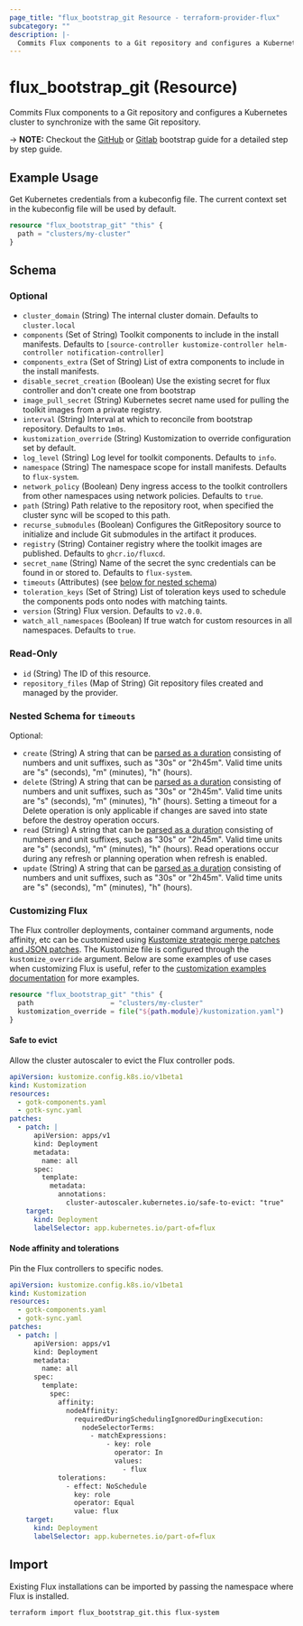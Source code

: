```yaml
---
page_title: "flux_bootstrap_git Resource - terraform-provider-flux"
subcategory: ""
description: |-
  Commits Flux components to a Git repository and configures a Kubernetes cluster to synchronize with the same Git repository.
---
```


# flux_bootstrap_git (Resource)

Commits Flux components to a Git repository and configures a Kubernetes cluster to synchronize with the same Git repository.

-> **NOTE:** Checkout the [GitHub](https://registry.terraform.io/providers/fluxcd/flux/latest/docs/guides/github) or [Gitlab](https://registry.terraform.io/providers/fluxcd/flux/latest/docs/guides/gitlab) bootstrap guide for a detailed step by step guide.

## Example Usage

Get Kubernetes credentials from a kubeconfig file. The current context set in the kubeconfig file will be used by default.

```terraform
resource "flux_bootstrap_git" "this" {
  path = "clusters/my-cluster"
}
```

<!-- schema generated by tfplugindocs -->
## Schema

### Optional

- `cluster_domain` (String) The internal cluster domain. Defaults to `cluster.local`
- `components` (Set of String) Toolkit components to include in the install manifests. Defaults to `[source-controller kustomize-controller helm-controller notification-controller]`
- `components_extra` (Set of String) List of extra components to include in the install manifests.
- `disable_secret_creation` (Boolean) Use the existing secret for flux controller and don't create one from bootstrap
- `image_pull_secret` (String) Kubernetes secret name used for pulling the toolkit images from a private registry.
- `interval` (String) Interval at which to reconcile from bootstrap repository. Defaults to `1m0s`.
- `kustomization_override` (String) Kustomization to override configuration set by default.
- `log_level` (String) Log level for toolkit components. Defaults to `info`.
- `namespace` (String) The namespace scope for install manifests. Defaults to `flux-system`.
- `network_policy` (Boolean) Deny ingress access to the toolkit controllers from other namespaces using network policies. Defaults to `true`.
- `path` (String) Path relative to the repository root, when specified the cluster sync will be scoped to this path.
- `recurse_submodules` (Boolean) Configures the GitRepository source to initialize and include Git submodules in the artifact it produces.
- `registry` (String) Container registry where the toolkit images are published. Defaults to `ghcr.io/fluxcd`.
- `secret_name` (String) Name of the secret the sync credentials can be found in or stored to. Defaults to `flux-system`.
- `timeouts` (Attributes) (see [below for nested schema](#nestedatt--timeouts))
- `toleration_keys` (Set of String) List of toleration keys used to schedule the components pods onto nodes with matching taints.
- `version` (String) Flux version. Defaults to `v2.0.0`.
- `watch_all_namespaces` (Boolean) If true watch for custom resources in all namespaces. Defaults to `true`.

### Read-Only

- `id` (String) The ID of this resource.
- `repository_files` (Map of String) Git repository files created and managed by the provider.

<a id="nestedatt--timeouts"></a>
### Nested Schema for `timeouts`

Optional:

- `create` (String) A string that can be [parsed as a duration](https://pkg.go.dev/time#ParseDuration) consisting of numbers and unit suffixes, such as "30s" or "2h45m". Valid time units are "s" (seconds), "m" (minutes), "h" (hours).
- `delete` (String) A string that can be [parsed as a duration](https://pkg.go.dev/time#ParseDuration) consisting of numbers and unit suffixes, such as "30s" or "2h45m". Valid time units are "s" (seconds), "m" (minutes), "h" (hours). Setting a timeout for a Delete operation is only applicable if changes are saved into state before the destroy operation occurs.
- `read` (String) A string that can be [parsed as a duration](https://pkg.go.dev/time#ParseDuration) consisting of numbers and unit suffixes, such as "30s" or "2h45m". Valid time units are "s" (seconds), "m" (minutes), "h" (hours). Read operations occur during any refresh or planning operation when refresh is enabled.
- `update` (String) A string that can be [parsed as a duration](https://pkg.go.dev/time#ParseDuration) consisting of numbers and unit suffixes, such as "30s" or "2h45m". Valid time units are "s" (seconds), "m" (minutes), "h" (hours).

### Customizing Flux

The Flux controller deployments, container command arguments, node affinity, etc can be customized using [Kustomize strategic merge patches and JSON patches](https://github.com/kubernetes-sigs/kustomize/blob/master/examples/patchMultipleObjects.md).
The Kustomize file is configured through the `kustomize_override` argument. Below are some examples of use cases when customizing Flux is useful, refer to the [customization examples documentation](https://github.com/kubernetes-sigs/kustomize/blob/master/examples/patchMultipleObjects.md) for more examples.

```terraform
resource "flux_bootstrap_git" "this" {
  path                   = "clusters/my-cluster"
  kustomization_override = file("${path.module}/kustomization.yaml")
}
```

#### Safe to evict

Allow the cluster autoscaler to evict the Flux controller pods.

```yaml
apiVersion: kustomize.config.k8s.io/v1beta1
kind: Kustomization
resources:
  - gotk-components.yaml
  - gotk-sync.yaml
patches:
  - patch: |
      apiVersion: apps/v1
      kind: Deployment
      metadata:
        name: all
      spec:
        template:
          metadata:
            annotations:
              cluster-autoscaler.kubernetes.io/safe-to-evict: "true"      
    target:
      kind: Deployment
      labelSelector: app.kubernetes.io/part-of=flux
```

#### Node affinity and tolerations

Pin the Flux controllers to specific nodes.

```yaml
apiVersion: kustomize.config.k8s.io/v1beta1
kind: Kustomization
resources:
  - gotk-components.yaml
  - gotk-sync.yaml
patches:
  - patch: |
      apiVersion: apps/v1
      kind: Deployment
      metadata:
        name: all
      spec:
        template:
          spec:
            affinity:
              nodeAffinity:
                requiredDuringSchedulingIgnoredDuringExecution:
                  nodeSelectorTerms:
                    - matchExpressions:
                        - key: role
                          operator: In
                          values:
                            - flux
            tolerations:
              - effect: NoSchedule
                key: role
                operator: Equal
                value: flux      
    target:
      kind: Deployment
      labelSelector: app.kubernetes.io/part-of=flux
```

## Import

Existing Flux installations can be imported by passing the namespace where Flux is installed.

```sh
terraform import flux_bootstrap_git.this flux-system
```
